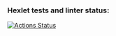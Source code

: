 ### Hexlet tests and linter status:
[![Actions Status](https://github.com/ValentinaFediakova/backend-project-4/workflows/hexlet-check/badge.svg)](https://github.com/ValentinaFediakova/backend-project-4/actions)